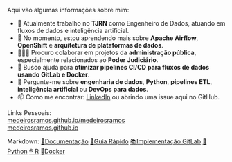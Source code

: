 Aqui vão algumas informações sobre mim:

- 🔭 Atualmente trabalho no **TJRN** como Engenheiro de Dados, atuando em fluxos de dados e inteligência artificial.
- 🌱 No momento, estou aprendendo mais sobre **Apache Airflow**, **OpenShift** e **arquitetura de plataformas de dados**.
- 👨🏽‍💻 Procuro colaborar em projetos da **administração pública**, especialmente relacionados ao **Poder Judiciário**.
- 🤔 Busco ajuda para **otimizar pipelines CI/CD para fluxos de dados usando GitLab e Docker**.
- 💬 Pergunte-me sobre **engenharia de dados**, **Python**, **pipelines ETL**, **inteligência artificial** ou **DevOps para dados**.
- 📫 Como me encontrar: [LinkedIn](https://www.linkedin.com/in/medeirosramos) ou abrindo uma issue aqui no GitHub.


Links Pessoais:  
[medeirosramos.github.io/medeirosramos](https://medeirosramos.github.io/medeirosramos)  
[medeirosramos.github.io](https://medeirosramos.github.io/)  

Markdown:
[📡Documentação](https://gitlab.tjrn.jus.br/ia/gitlab-profile/-/blob/main/README.md)
[📔Guia Rápido](https://ajuda.gitlab.io/guia-rapido/markdown/markdown/) 
[📚Implementação GitLab](https://docs.gitlab.com/ee/user/markdown.html)
[🐍 Python](PYTHON.md)
[®️ R](https://gitlab.tjrn.jus.br/ia/gitlab-profile/-/blob/main/R.md)
[🐋Docker](DOCKER.md)
